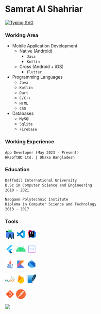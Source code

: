 # Samrat Al Shahriar
[![Typing SVG](https://readme-typing-svg.demolab.com?font=&weight=600&size=100&duration=2000&pause=10&color=00C0F7&background=1B71FF00&center=true&vCenter=true&width=1920&height=256&lines=Hi;It's+Samrat+Al+Shahriar;I'm+an+app+developer)](https://git.io/typing-svg)

### Working Area
- Mobile Application Development
  - Native (Android)
    - `Java`
    - `Kotlin`
  - Cross (Android + iOS)
    - `Flutter`
- Programming Languages
  - `Java`
  - `Kotlin`
  - `Dart`
  - `C/C++`
  - `HTML`
  - `CSS`
- Databases
  - `MySQL`
  - `Sqlite`
  - `Firebase`

### Working Experience
```
App Developer (May 2023 - Present)
HRsoftBD Ltd. | Dhaka Bangladesh
```

### Education
```
Daffodil International University
B.Sc in Computer Science and Engineering
2018 - 2021
```

```
Naogaon Polytechnic Institute
Diploma in Computer Science and Technology
2013 - 2017
```


 ### Tools
<img src="/images/logo_as.png" width="32" title="Android Studio"> <img src="/images/logo_vs.png" width="32" title="VS Code"> <img src="/images/logo_ij.png" width="32" title="Intellij Idea"> 

<img src="/images/logo_flutter.png" width="32" title="Flutter"> <img src="/images/logo_android.png" width="32" title="Android"> <img src="/images/logo_ios.png" width="32" title="iOS"> 

<img src="/images/logo_java.png" width="32" title="Java Language"> <img src="/images/logo_kotlin.png" width="32" title="Kotlin Language"> <img src="/images/logo_dart.png" width="32" title="Dart Language"> 

<img src="/images/logo_mysql.png" width="32" title="My SQL"> <img src="/images/logo_firebase.png" width="32" title="Firebase"> <img src="/images/logo_sqlite.png" width="32" title="SQLite">

<img src="/images/logo_git.png" width="32" title="Git"> <img src="/images/logo_pm.png" width="32" title="Postman"> 




![](https://komarev.com/ghpvc/?username=SamratAlShahriar)
